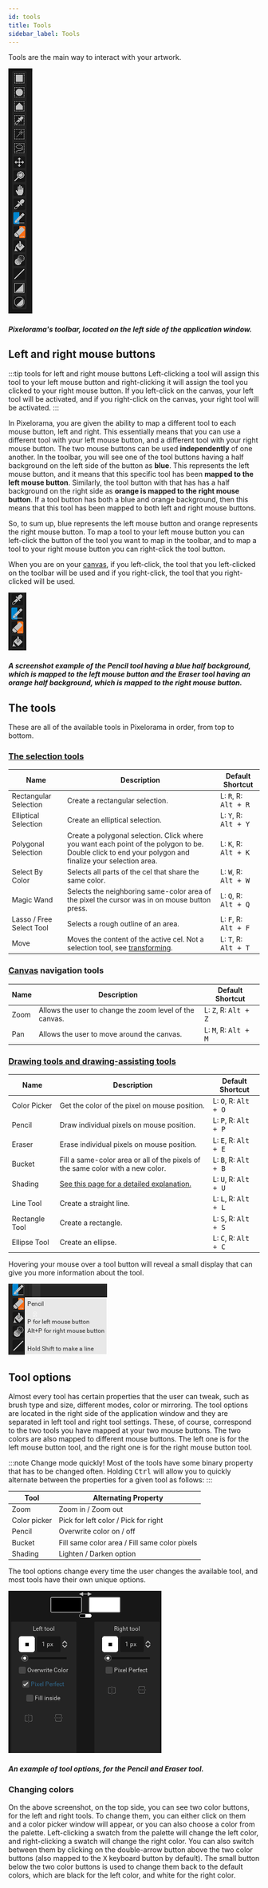 ```yaml
---
id: tools
title: Tools
sidebar_label: Tools
---
```


Tools are the main way to interact with your artwork.

![Pixelorama's toolbar, located on the left side of the application window.](../../static/img/toolbar.png)
##### Pixelorama's toolbar, located on the left side of the application window.

## Left and right mouse buttons
:::tip tools for left and right mouse buttons
Left-clicking a tool will assign this tool to your left mouse button and right-clicking it will assign the tool you clicked to your right mouse button. If you left-click on the canvas, your left tool will be activated, and if you right-click on the canvas, your right tool will be activated.
:::

In Pixelorama, you are given the ability to map a different tool to each mouse button, left and right. This essentially means that you can use a different tool with your left mouse button, and a different tool with your right mouse button. The two mouse buttons can be used **independently** of one another. In the toolbar, you will see one of the tool buttons having a half background on the left side of the button as **blue**. This represents the left mouse button, and it means that this specific tool has been **mapped to the left mouse button**. Similarly, the tool button with that has has a half background on the right side as **orange is mapped to the right mouse button**. If a tool button has both a blue and orange background, then this means that this tool has been mapped to both left and right mouse buttons.

So, to sum up, blue represents the left mouse button and orange represents the right mouse button. To map a tool to your left mouse button you can left-click the button of the tool you want to map in the toolbar, and to map a tool to your right mouse button you can right-click the tool button.

When you are on your [canvas](user_interface/canvas), if you left-click, the tool that you left-clicked on the toolbar will be used and if you right-click, the tool that you right-clicked will be used.

![A screenshot example of the Pencil tool having a blue half background, which is mapped to the left mouse button and the Eraser tool having an orange half background, which is mapped to the right mouse button.](../../static/img/left_right_tools.png)

##### A screenshot example of the Pencil tool having a blue half background, which is mapped to the left mouse button and the Eraser tool having an orange half background, which is mapped to the right mouse button.

## The tools
These are all of the available tools in Pixelorama in order, from top to bottom.

### [The selection tools](selecting)
| Name      | Description | Default Shortcut |
| ----------- | ----------- | ----------- |
| Rectangular Selection | Create a rectangular selection.| L: <kbd>R</kbd>, R: <kbd> Alt + R</kbd> |
| Elliptical Selection | Create an elliptical selection. | L: <kbd>Y</kbd>, R: <kbd> Alt + Y</kbd> |
| Polygonal Selection | Create a polygonal selection. Click where you want each point of the polygon to be. Double click to end your polygon and finalize your selection area. | L: <kbd>K</kbd>, R: <kbd> Alt + K</kbd> |
| Select By Color | Selects all parts of the cel that share the same color.| L: <kbd>W</kbd>, R: <kbd> Alt + W</kbd> |
| Magic Wand | Selects the neighboring same-color area of the pixel the cursor was in on mouse button press. | L: <kbd>Q</kbd>, R: <kbd> Alt + Q</kbd> |
| Lasso / Free Select Tool | Selects a rough outline of an area. | L: <kbd>F</kbd>, R: <kbd> Alt + F</kbd> |
| Move | Moves the content of the active cel. Not a selection tool, see [transforming](transforming). | L: <kbd>T</kbd>, R: <kbd> Alt + T</kbd> |

### [Canvas](user_interface/canvas) navigation tools
| Name      | Description | Default Shortcut |
| ----------- | ----------- | ----------- |
| Zoom | Allows the user to change the zoom level of the canvas.| L: <kbd>Z</kbd>, R: <kbd> Alt + Z</kbd> |
| Pan | Allows the user to move around the canvas. | L: <kbd>M</kbd>, R: <kbd> Alt + M</kbd> |

### [Drawing tools and drawing-assisting tools](drawing)
| Name      | Description | Default Shortcut |
| ----------- | ----------- | ----------- |
| Color Picker | Get the color of the pixel on mouse position. | L: <kbd>O</kbd>, R: <kbd> Alt + O</kbd> |
| Pencil | Draw individual pixels on mouse position.| L: <kbd>P</kbd>, R: <kbd> Alt + P</kbd> |
| Eraser | Erase individual pixels on mouse position.| L: <kbd>E</kbd>, R: <kbd> Alt + E</kbd> |
| Bucket | Fill a same-color area or all of the pixels of the same color with a new color. | L: <kbd>B</kbd>, R: <kbd> Alt + B</kbd> |
| Shading | [See this page for a detailed explanation.](shading)| L: <kbd>U</kbd>, R: <kbd> Alt + U</kbd> |
| Line Tool | Create a straight line. | L: <kbd>L</kbd>, R: <kbd> Alt + L</kbd> |
| Rectangle Tool | Create a rectangle.| L: <kbd>S</kbd>, R: <kbd> Alt + S</kbd> |
| Ellipse Tool | Create an ellipse. | L: <kbd>C</kbd>, R: <kbd> Alt + C</kbd> |

Hovering your mouse over a tool button will reveal a small display that can give you more information about the tool.

![Hover](../../static/img/toolbar_hover.png)

## Tool options
Almost every tool has certain properties that the user can tweak, such as brush type and size, different modes, color or mirroring. The tool options are located in the right side of the application window and they are separated in left tool and right tool settings. These, of course, correspond to the two tools you have mapped at your two mouse buttons. The two colors are also mapped to different mouse buttons. The left one is for the left mouse button tool, and the right one is for the right mouse button tool.

:::note Change mode quickly!
Most of the tools have some binary property that has to be changed often. Holding <kbd>Ctrl</kbd> will allow you to quickly alternate between the properties for a given tool as follows:
:::

| Tool | Alternating Property |
| ---- | -------------------- |
| Zoom | Zoom in / Zoom out |
| Color picker | Pick for left color / Pick for right |
| Pencil | Overwrite color on / off |
| Bucket | Fill same color area / Fill same color pixels |
| Shading | Lighten / Darken option |

The tool options change every time the user changes the available tool, and most tools have their own unique options.

![An example of tool options, for the Pencil and Eraser tool.](../../static/img/tool_options.png)
##### An example of tool options, for the Pencil and Eraser tool.

### Changing colors
On the above screenshot, on the top side, you can see two color buttons, for the left and right tools. To change them, you can either click on them and a color picker window will appear, or you can also choose a color from the palette. Left-clicking a swatch from the palette will change the left color, and right-clicking a swatch will change the right color. You can also switch between them by clicking on the double-arrow button above the two color buttons (also mapped to the <kbd>X</kbd> keyboard button by default). The small button below the two color buttons is used to change them back to the default colors, which are black for the left color, and white for the right color.

